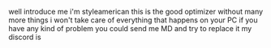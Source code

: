 well introduce me i'm styleamerican this is the good optimizer without many more things i won't take care of everything that happens on your PC if you have any kind of problem you could send me MD and try to replace it my discord is 
